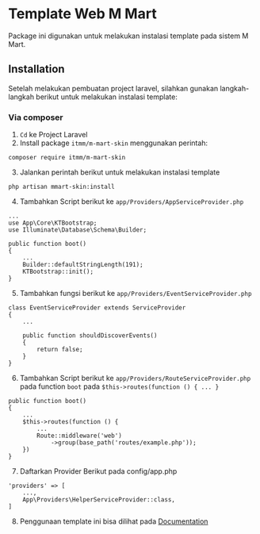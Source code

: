 # Template Web M Mart

Package ini digunakan untuk melakukan instalasi template pada sistem M Mart.

## Installation

Setelah melakukan pembuatan project laravel, silahkan gunakan langkah-langkah berikut untuk melakukan instalasi template:

### Via composer

1. `Cd` ke Project Laravel
2. Install package `itmm/m-mart-skin` menggunakan perintah:
```
composer require itmm/m-mart-skin
```
3. Jalankan perintah berikut untuk melakukan instalasi template 
```
php artisan mmart-skin:install
```
4. Tambahkan Script berikut ke `app/Providers/AppServiceProvider.php`
```
...
use App\Core\KTBootstrap;
use Illuminate\Database\Schema\Builder;

public function boot()
{
    ...
    Builder::defaultStringLength(191);
    KTBootstrap::init();
}
```
5. Tambahkan fungsi berikut ke `app/Providers/EventServiceProvider.php`
```
class EventServiceProvider extends ServiceProvider
{
    ...

    public function shouldDiscoverEvents()
    {
        return false;
    }
}
```
6. Tambahkan Script berikut ke `app/Providers/RouteServiceProvider.php` pada function `boot` pada `$this->routes(function () { ... }`
```
public function boot()
{
    ...
    $this->routes(function () {
        ...
        Route::middleware('web')
            ->group(base_path('routes/example.php'));
    })
}
```
7. Daftarkan Provider Berikut pada config/app.php
```
'providers' => [
    ...,
    App\Providers\HelperServiceProvider::class,
]
```
8. Penggunaan template ini bisa dilihat pada [Documentation](https://preview.keenthemes.com/laravel/metronic/docs/index)
